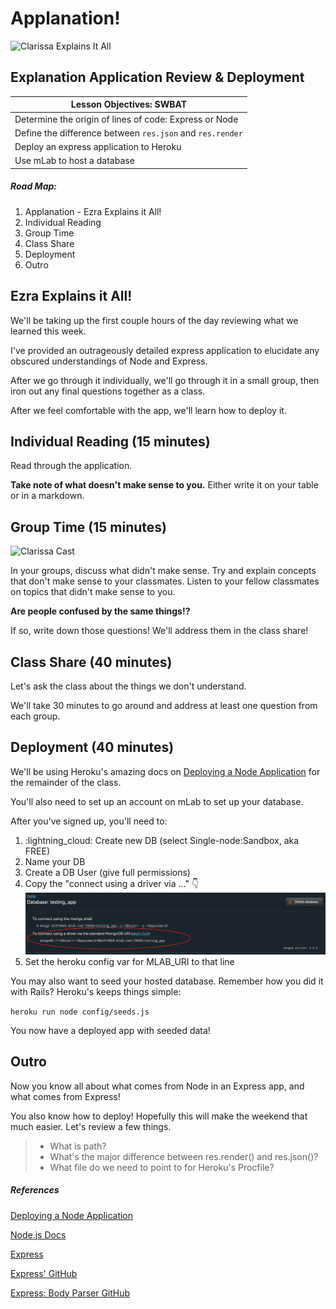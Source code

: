 # Applanation!
![Clarissa Explains It All](http://images4.fanpop.com/image/photos/20600000/Clarissa-Explains-It-All-clarissa-explains-it-all-20688951-640-480.png)
## Explanation Application Review & Deployment

| Lesson Objectives: SWBAT                 |
| ---------------------------------------- |
| Determine the origin of lines of code: Express or Node |
| Define the difference between `res.json` and `res.render` |
| Deploy an express application to Heroku  |
| Use mLab to host a database              |

##### Road Map:

1. Applanation - Ezra Explains it All!
2. Individual Reading
3. Group Time
4. Class Share
5. Deployment
6. Outro

## Ezra Explains it All!

We'll be taking up the first couple hours of the day reviewing what we learned this week. 

I've provided an outrageously detailed express application to elucidate any obscured understandings of Node and Express.

After we go through it individually, we'll go through it in a small group, then iron out any final questions together as a class.

After we feel comfortable with the app, we'll learn how to deploy it.

## Individual Reading (15 minutes)

Read through the application.

**Take note of what doesn't make sense to you.** Either write it on your table or in a markdown.

## Group Time (15 minutes)

![Clarissa Cast](http://hellogiggles.com/wp-content/uploads/2013/07/25/clarissa-explains-it-all-cast.jpg?123)

In your groups, discuss what didn't make sense. Try and explain concepts that don't make sense to your classmates. Listen to your fellow classmates on topics that didn't make sense to you.

**Are people confused by the same things!?**

If so, write down those questions! We'll address them in the class share!

## Class Share (40 minutes)

Let's ask the class about the things we don't understand.

We'll take 30 minutes to go around and address at least one question from each group.

## Deployment (40 minutes)

We'll be using Heroku's amazing docs on [Deploying a Node Application](https://devcenter.heroku.com/articles/getting-started-with-nodejs#introduction) for the remainder of the class. 

You'll also need to set up an account on mLab to set up your database. 

After you've signed up, you'll need to:

1. :lightning_cloud: Create new DB (select Single-node:Sandbox, aka FREE)
2. Name your DB
3. Create a DB User (give full permissions)
4. Copy the "connect using a driver via …" :point_down:
![mlab help](public/images/mlab.png)
5. Set the heroku config var for MLAB_URI to that line

You may also want to seed your hosted database. Remember how you did it
with Rails? Heroku's keeps things simple:

`heroku run node config/seeds.js`

You now have a deployed app with seeded data!

## Outro

Now you know all about what comes from Node in an Express app, and what comes from Express! 

You also know how to deploy! Hopefully this will make the weekend that much easier. Let's review a few things.

> - What is path?
> - What's the major difference between res.render() and res.json()?
> - What file do we need to point to for Heroku's Procfile?

##### References

[Deploying a Node Application](https://devcenter.heroku.com/articles/getting-started-with-nodejs#introduction)

[Node.js Docs](https://nodejs.org/en/docs/)

[Express](http://expressjs.com/)

[Express' GitHub](https://github.com/expressjs/express)

[Express: Body Parser GitHub](https://github.com/expressjs/body-parser)
